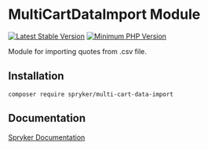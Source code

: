 # MultiCartDataImport Module
[![Latest Stable Version](https://poser.pugx.org/spryker/multi-cart-data-import/v/stable.svg)](https://packagist.org/packages/spryker/multi-cart-data-import)
[![Minimum PHP Version](https://img.shields.io/badge/php-%3E%3D%208.1-8892BF.svg)](https://php.net/)

Module for importing quotes from .csv file.

## Installation

```
composer require spryker/multi-cart-data-import
```

## Documentation

[Spryker Documentation](https://docs.spryker.com)
